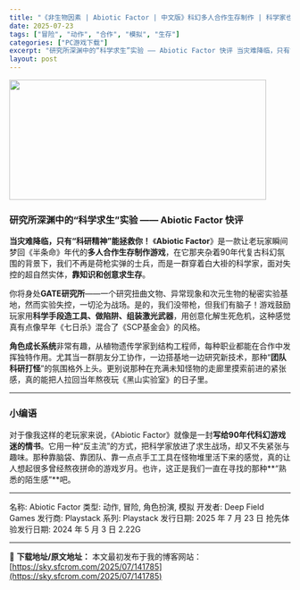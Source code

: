 ```yaml
---
title: "《非生物因素 | Abiotic Factor | 中文版》科幻多人合作生存制作 | 科学家也能打怪求生！"
date: 2025-07-23
tags: ["冒险", "动作", "合作", "模拟", "生存"]
categories: ["PC游戏下载"]
excerpt: "研究所深渊中的“科学求生”实验 —— Abiotic Factor 快评 当灾难降临，只有“科研精神”能拯救你！ 《Abiotic Factor》是一款让老玩家瞬间梦回《半条命》年代的多人合作生存制作游戏，在它那夹杂着90年代复古科幻氛围的背景下，我们不再是荷枪实弹的士兵，而是一群穿着白大褂的科学家&hellip;"
layout: post
---
```


<img class="aligncenter size-full wp-image-141786" src="https://sky.sfcrom.com/wp-content/uploads/2025/07/2025072301105735.webp" alt="" width="460" height="215" />
<h3>研究所深渊中的“科学求生”实验 —— Abiotic Factor 快评</h3>
<strong>当灾难降临，只有“科研精神”能拯救你！</strong>
《<strong>Abiotic Factor</strong>》是一款让老玩家瞬间梦回《半条命》年代的<strong>多人合作生存制作游戏</strong>，在它那夹杂着90年代复古科幻氛围的背景下，我们不再是荷枪实弹的士兵，而是一群穿着白大褂的科学家，面对失控的超自然实体，<strong>靠知识和创意求生存</strong>。

你将身处<strong>GATE研究所</strong>——一个研究扭曲文物、异常现象和次元生物的秘密实验基地，然而实验失控，一切沦为战场。是的，我们没带枪，但我们有脑子！游戏鼓励玩家用<strong>科学手段造工具、做陷阱、组装激光武器</strong>，用创意化解生死危机，这种感觉真有点像早年《七日杀》混合了《SCP基金会》的风格。

<strong>角色成长系统</strong>非常有趣，从植物遗传学家到结构工程师，每种职业都能在合作中发挥独特作用。尤其当一群朋友分工协作，一边搭基地一边研究新技术，那种“<strong>团队科研打怪</strong>”的氛围格外上头。更别说那种在充满未知怪物的走廊里摸索前进的紧张感，真的能把人拉回当年熬夜玩《黑山实验室》的日子里。

<hr />

<h3>小编语</h3>
对于像我这样的老玩家来说，《Abiotic Factor》就像是一封<strong>写给90年代科幻游戏迷的情书</strong>。它用一种“反主流”的方式，把科学家放进了求生战场，却又不失紧张与趣味。那种靠脑袋、靠团队、靠一点点手工工具在怪物堆里活下来的感觉，真的让人想起很多曾经熬夜拼命的游戏岁月。也许，这正是我们一直在寻找的那种**“熟悉的陌生感”**吧。

<hr />

名称: Abiotic Factor
类型: 动作, 冒险, 角色扮演, 模拟
开发者: Deep Field Games
发行商: Playstack
系列: Playstack
发行日期: 2025 年 7 月 23 日
抢先体验发行日期: 2024 年 5 月 3 日
2.22G

---
📖 **下载地址/原文地址：** 本文最初发布于我的博客网站：[https://sky.sfcrom.com/2025/07/141785](https://sky.sfcrom.com/2025/07/141785)
